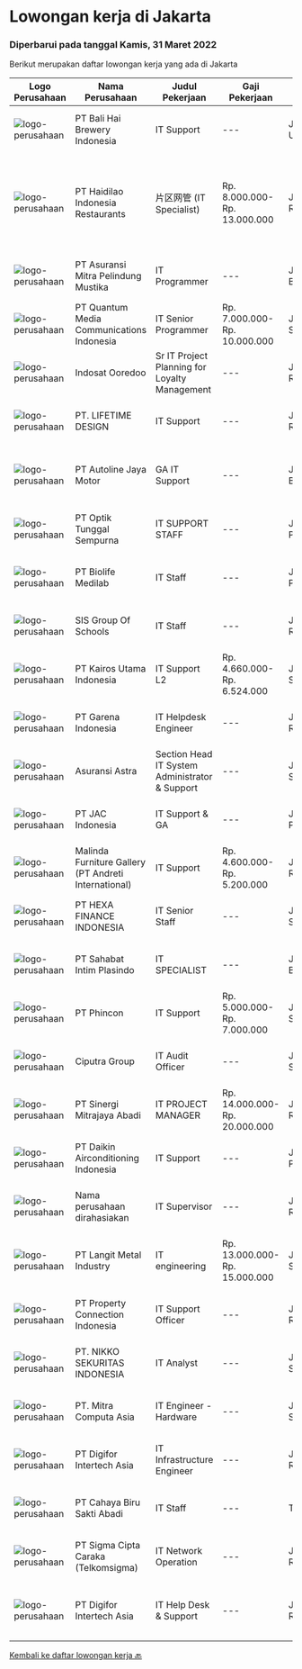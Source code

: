 
  # Lowongan kerja di Jakarta

  ### Diperbarui pada tanggal Kamis, 31 Maret 2022

  Berikut merupakan daftar lowongan kerja yang ada di Jakarta

  |Logo Perusahaan | Nama Perusahaan | Judul Pekerjaan | Gaji Pekerjaan | Lokasi | Deskripsi | Tanggal diunggah | Pranala |
  | -------------- | --------------- | --------------- | --------- | --------- | -------------- | ------- | ----------- |
  |![logo-perusahaan](https://image-service-cdn.seek.com.au/d73a883dd159a957b3bced3ea1db53d6726933d1/ee4dce1061f3f616224767ad58cb2fc751b8d2dc)|PT Bali Hai Brewery Indonesia|IT Support|---|Jakarta Utara|Requirements : Age Maximum 30 years Candidate must prosess at a bachelor's degree in Information Technology. Having at least 3 years of working...|Senin, 28 Maret 2022|https://www.jobstreet.co.id/id/job/it-support-3835645?token=0~e3e3405d-51e2-48e2-8c02-bacf3ef1f14a&sectionRank=1&jobId=jobstreet-id-job-3835645|
|![logo-perusahaan](https://image-service-cdn.seek.com.au/5ea34db89a93fb7095bed4366945d15c087c10a1/ee4dce1061f3f616224767ad58cb2fc751b8d2dc)|PT Haidilao Indonesia Restaurants|片区网管 (IT Specialist)|Rp. 8.000.000-Rp. 13.000.000|Jakarta Raya|职位描述 ： 安装 Linux CentOS 7 系统并设置服务器 负责建立网点数据库，查找系统相关问题的根本原因，并提供正确的解决方案 负责维护插座系统、软件和硬件检查 完成上级分配的其他任务  职位要求： 候选人必须至少拥有信息技术学士学位或同等学历。 必填语言：中文（HSK 5） 熟悉...|Selasa, 29 Maret 2022|https://www.jobstreet.co.id/id/job/%E7%89%87%E5%8C%BA%E7%BD%91%E7%AE%A1-it-specialist-3837466?token=0~e3e3405d-51e2-48e2-8c02-bacf3ef1f14a&sectionRank=2&jobId=jobstreet-id-job-3837466|
|![logo-perusahaan](https://image-service-cdn.seek.com.au/e482a8d445a7fabaa9101c654d20787909db07be/ee4dce1061f3f616224767ad58cb2fc751b8d2dc)|PT Asuransi Mitra Pelindung Mustika|IT Programmer|---|Jakarta Barat|IT DeveloperJob Description :1.      Develop and implement IT System2.      Monitoring and maintenance IT System and Software3.      Monitoring and...|Rabu, 30 Maret 2022|https://www.jobstreet.co.id/id/job/it-programmer-3821725?token=0~e3e3405d-51e2-48e2-8c02-bacf3ef1f14a&sectionRank=3&jobId=jobstreet-id-job-3821725|
|![logo-perusahaan](https://image-service-cdn.seek.com.au/10a558eb84da1f39ec7a26b4b8e2ea81c327c4c0/ee4dce1061f3f616224767ad58cb2fc751b8d2dc)|PT Quantum Media Communications Indonesia|IT Senior Programmer|Rp. 7.000.000-Rp. 10.000.000|Jakarta Selatan|- At least 3 years of experience as Programmer- Fluent in English both verbal and written is a must- Good communications skill- Ability to work...|Rabu, 30 Maret 2022|https://www.jobstreet.co.id/id/job/it-senior-programmer-3838364?token=0~e3e3405d-51e2-48e2-8c02-bacf3ef1f14a&sectionRank=4&jobId=jobstreet-id-job-3838364|
|![logo-perusahaan](https://image-service-cdn.seek.com.au/a81edaf89e1983b49eca94df6c2c318a76f28f3e/ee4dce1061f3f616224767ad58cb2fc751b8d2dc)|Indosat Ooredoo|Sr IT Project Planning for Loyalty Management|---|Jakarta Raya|Job Description: Be an expert on our Indosat Ooredoo Hutchison Loyalty Management System (LMS), provide feedback and ideas to improve the system...|Rabu, 30 Maret 2022|https://www.jobstreet.co.id/id/job/sr-it-project-planning-for-loyalty-management-3838616?token=0~e3e3405d-51e2-48e2-8c02-bacf3ef1f14a&sectionRank=5&jobId=jobstreet-id-job-3838616|
|![logo-perusahaan](https://image-service-cdn.seek.com.au/bc101503974b9e205a20cc864b6358a6829fb9d1/ee4dce1061f3f616224767ad58cb2fc751b8d2dc)|PT. LIFETIME DESIGN|IT Support|---|Jakarta Raya|QUALIFICATIONS: Age Maximum 35 years Candidates must possess a bachelor's degree in Information Technology. Having at least 5 years of working...|Rabu, 30 Maret 2022|https://www.jobstreet.co.id/id/job/it-support-3838127?token=0~e3e3405d-51e2-48e2-8c02-bacf3ef1f14a&sectionRank=6&jobId=jobstreet-id-job-3838127|
|![logo-perusahaan](https://image-service-cdn.seek.com.au/a9c139d317761d121394960b98e8cfca56bb01fe/ee4dce1061f3f616224767ad58cb2fc751b8d2dc)|PT Autoline Jaya Motor|GA IT Support|---|Jakarta Barat|Kandidat harus memiliki setidaknya Gelar Sarjana/ D3 di Teknik (Komputer/Telekomunikasi) atau setara. Bahasa yang harus dimiliki: English Setidaknya...|Rabu, 30 Maret 2022|https://www.jobstreet.co.id/id/job/ga-it-support-3837837?token=0~e3e3405d-51e2-48e2-8c02-bacf3ef1f14a&sectionRank=7&jobId=jobstreet-id-job-3837837|
|![logo-perusahaan](https://image-service-cdn.seek.com.au/c82fdc9ce2b9f18c91d907290e4601b027eca0e4/ee4dce1061f3f616224767ad58cb2fc751b8d2dc)|PT Optik Tunggal Sempurna|IT SUPPORT STAFF|---|Jakarta Pusat|Persyaratan: Usia maksimal 30 tahun Pendidikan minimal D3 Teknik Informatika / Management Informatika Memiliki pengalaman di bidang yang sama minimal...|Kamis, 31 Maret 2022|https://www.jobstreet.co.id/id/job/it-support-staff-3839153?token=0~e3e3405d-51e2-48e2-8c02-bacf3ef1f14a&sectionRank=8&jobId=jobstreet-id-job-3839153|
|![logo-perusahaan](https://image-service-cdn.seek.com.au/f6d83f0c794dcf29e99f3d693f1cbcc3c50e49e4/ee4dce1061f3f616224767ad58cb2fc751b8d2dc)|PT Biolife Medilab|IT Staff|---|Jakarta Pusat|Posisi/Job Grade menyesuaikan pengalaman sebelumnyaDeskripsi Pekerjaan: Melakukan perencanaan, pemasangan, dan pemeliharaan jaringan komputer,...|Rabu, 30 Maret 2022|https://www.jobstreet.co.id/id/job/it-staff-3837787?token=0~e3e3405d-51e2-48e2-8c02-bacf3ef1f14a&sectionRank=9&jobId=jobstreet-id-job-3837787|
|![logo-perusahaan](https://image-service-cdn.seek.com.au/5d3dc6dd869e962ca3705dc85c0979d7ee3c22ae/ee4dce1061f3f616224767ad58cb2fc751b8d2dc)|SIS Group Of Schools|IT Staff|---|Jakarta Raya|S1 graduate majoring in Informatics Engineering or Computer Engineering- Have worked in school for at least 2 years- Experience with Active Directory-...|Selasa, 29 Maret 2022|https://www.jobstreet.co.id/id/job/it-staff-3836879?token=0~e3e3405d-51e2-48e2-8c02-bacf3ef1f14a&sectionRank=10&jobId=jobstreet-id-job-3836879|
|![logo-perusahaan](https://image-service-cdn.seek.com.au/5266797effe4df28b8d18f2293ca54c53b830db7/ee4dce1061f3f616224767ad58cb2fc751b8d2dc)|PT Kairos Utama Indonesia|IT Support L2|Rp. 4.660.000-Rp. 6.524.000|Jakarta Selatan|Baik dalam mengatur dokumentasi  Berpengalaman minimal 3 (tiga) tahun di bidang komputer/teknologi informatika Dapat berkomunikasi lisan dan tulisan...|Rabu, 30 Maret 2022|https://www.jobstreet.co.id/id/job/it-support-l2-3837872?token=0~e3e3405d-51e2-48e2-8c02-bacf3ef1f14a&sectionRank=11&jobId=jobstreet-id-job-3837872|
|![logo-perusahaan](https://image-service-cdn.seek.com.au/0a41cb2f71588b027a799215535987c2238cfc3f/ee4dce1061f3f616224767ad58cb2fc751b8d2dc)|PT Garena Indonesia|IT Helpdesk Engineer|---|Jakarta Raya|Corporate IT is the backbone of our business. Our team helps Sea develop a competitive advantage through defining our technology objectives, assessing...|Rabu, 30 Maret 2022|https://www.jobstreet.co.id/id/job/it-helpdesk-engineer-3837622?token=0~e3e3405d-51e2-48e2-8c02-bacf3ef1f14a&sectionRank=12&jobId=jobstreet-id-job-3837622|
|![logo-perusahaan](https://image-service-cdn.seek.com.au/5cd40b00f0e1511140fdfbff6b661f1f7404379c/ee4dce1061f3f616224767ad58cb2fc751b8d2dc)|Asuransi Astra|Section Head IT System Administrator & Support|---|Jakarta Selatan|Job Description:As Section Head IT System Administrator &amp; Support, your main responsibilities is : Managing a team Ensuring Monitoring,...|Kamis, 31 Maret 2022|https://www.jobstreet.co.id/id/job/section-head-it-system-administrator-support-3839125?token=0~e3e3405d-51e2-48e2-8c02-bacf3ef1f14a&sectionRank=13&jobId=jobstreet-id-job-3839125|
|![logo-perusahaan](https://image-service-cdn.seek.com.au/50fedf91f7fd688dcd9995a9d57073ea96a5a8cf/ee4dce1061f3f616224767ad58cb2fc751b8d2dc)|PT JAC Indonesia|IT Support & GA|---|Jakarta Pusat|Job Description :1. To handle system of LAN, Wifi, WAN, PABX,2. To handle trouble shooting &amp; solving for PC, network, printer,3. To responsible on...|Selasa, 29 Maret 2022|https://www.jobstreet.co.id/id/job/it-support-ga-3837181?token=0~e3e3405d-51e2-48e2-8c02-bacf3ef1f14a&sectionRank=14&jobId=jobstreet-id-job-3837181|
|![logo-perusahaan](https://image-service-cdn.seek.com.au/07c5634ca8aaf00fcb9248f7ea6106309c39b156/ee4dce1061f3f616224767ad58cb2fc751b8d2dc)|Malinda Furniture Gallery (PT Andreti International)|IT Support|Rp. 4.600.000-Rp. 5.200.000|Jakarta Raya|Kualifikasi : Pendidikan S1 Jurusan Teknik Informatika / Teknik Komputer dari Universitas terkemuka. Usia maksimal 30 tahun Memiliki pengalaman...|Selasa, 29 Maret 2022|https://www.jobstreet.co.id/id/job/it-support-3836603?token=0~e3e3405d-51e2-48e2-8c02-bacf3ef1f14a&sectionRank=15&jobId=jobstreet-id-job-3836603|
|![logo-perusahaan](https://image-service-cdn.seek.com.au/adf4532d985802f14bc621298490b5f97265106b/ee4dce1061f3f616224767ad58cb2fc751b8d2dc)|PT HEXA FINANCE INDONESIA|IT Senior Staff|---|Jakarta Selatan|Job Descriptions: Handle troubleshooting hardware, software, email, network and IT Infrastructure. Repair and replace equipment as needed. Configure...|Rabu, 30 Maret 2022|https://www.jobstreet.co.id/id/job/it-senior-staff-3837870?token=0~e3e3405d-51e2-48e2-8c02-bacf3ef1f14a&sectionRank=16&jobId=jobstreet-id-job-3837870|
|![logo-perusahaan](https://image-service-cdn.seek.com.au/11ffd3d117a724a99cc7ba01b005306c27a6ed36/ee4dce1061f3f616224767ad58cb2fc751b8d2dc)|PT Sahabat Intim Plasindo|IT SPECIALIST|---|Jakarta Barat|Bergabunglah segera bersama Team kami sekarang, hanya jika Anda: Ulet, kreatif, responsif, dan mau berkembang Memiliki kemampuan berpikir logis,...|Rabu, 30 Maret 2022|https://www.jobstreet.co.id/id/job/it-specialist-3806287?token=0~e3e3405d-51e2-48e2-8c02-bacf3ef1f14a&sectionRank=17&jobId=jobstreet-id-job-3806287|
|![logo-perusahaan](https://image-service-cdn.seek.com.au/13c7c79ce8e6e7a5b3609e4e6d0ee4622834fcb3/ee4dce1061f3f616224767ad58cb2fc751b8d2dc)|PT Phincon|IT Support|Rp. 5.000.000-Rp. 7.000.000|Jakarta Selatan|Details Requirements:1.      Fast response and Handling every case by Ticketing System, WA group and Email2.      Monitor and maintain application...|Rabu, 30 Maret 2022|https://www.jobstreet.co.id/id/job/it-support-3838355?token=0~e3e3405d-51e2-48e2-8c02-bacf3ef1f14a&sectionRank=18&jobId=jobstreet-id-job-3838355|
|![logo-perusahaan](https://image-service-cdn.seek.com.au/d776addaa700a3c901b396b2bfe10beda2d7d95f/ee4dce1061f3f616224767ad58cb2fc751b8d2dc)|Ciputra Group|IT Audit Officer|---|Jakarta Selatan|Rincian Pekerjaan: Melakukan regular IT Audit Meneliti Internal IT Control, mengevaluasi design dan efektivitas operation dari aplikasi/system,...|Rabu, 30 Maret 2022|https://www.jobstreet.co.id/id/job/it-audit-officer-3837892?token=0~e3e3405d-51e2-48e2-8c02-bacf3ef1f14a&sectionRank=19&jobId=jobstreet-id-job-3837892|
|![logo-perusahaan](https://image-service-cdn.seek.com.au/0c74eda6d08ccae2f0c520cf5a2e16059a54b2f8/ee4dce1061f3f616224767ad58cb2fc751b8d2dc)|PT Sinergi Mitrajaya Abadi|IT PROJECT MANAGER|Rp. 14.000.000-Rp. 20.000.000|Jakarta Raya|Klien kami adalah salah satu perusahaan terkenal di industri Perbankan di Indonesia, sedang mencari posisi sebagai IT Technical Project Manager dengan...|Rabu, 30 Maret 2022|https://www.jobstreet.co.id/id/job/it-project-manager-3839034?token=0~e3e3405d-51e2-48e2-8c02-bacf3ef1f14a&sectionRank=20&jobId=jobstreet-id-job-3839034|
|![logo-perusahaan](https://image-service-cdn.seek.com.au/1e3db1e3bd6f14c9dce64e0e07027b77d92b6c53/ee4dce1061f3f616224767ad58cb2fc751b8d2dc)|PT Daikin Airconditioning Indonesia|IT Support|---|Jakarta Pusat|Job Qualification : Bachelor’s Degree in information technology Have minimum 1year experience in IT Support Must be honest, active, excellent...|Selasa, 29 Maret 2022|https://www.jobstreet.co.id/id/job/it-support-3837042?token=0~e3e3405d-51e2-48e2-8c02-bacf3ef1f14a&sectionRank=21&jobId=jobstreet-id-job-3837042|
|![logo-perusahaan](https://i.ibb.co/sqvTCh9/112815900-stock-vector-no-image-available-icon-flat-vector.webp)|Nama perusahaan dirahasiakan|IT Supervisor|---|Jakarta Raya|Diutamakan lulusan S1 Sistem Informatika / IT Pengalaman minimal 5 tahun di posisi yang sama Diutamakan yang pernah bekerja sebagai Senior IT atau...|Rabu, 30 Maret 2022|https://www.jobstreet.co.id/id/job/it-supervisor-3827849?token=0~e3e3405d-51e2-48e2-8c02-bacf3ef1f14a&sectionRank=22&jobId=jobstreet-id-job-3827849|
|![logo-perusahaan](https://i.ibb.co/sqvTCh9/112815900-stock-vector-no-image-available-icon-flat-vector.webp)|PT Langit Metal Industry|IT engineering|Rp. 13.000.000-Rp. 15.000.000|Jakarta Selatan|IT engineeringkonten pekerjaan1.Bertanggung jawab untuk pemantauan harian, inspeksi dan dukungan teknis operasi dan pemeliharaan lainnya dari...|Kamis, 31 Maret 2022|https://www.jobstreet.co.id/id/job/it-engineering-3839225?token=0~e3e3405d-51e2-48e2-8c02-bacf3ef1f14a&sectionRank=23&jobId=jobstreet-id-job-3839225|
|![logo-perusahaan](https://image-service-cdn.seek.com.au/ed6b319a95c2816f0b9c753669cf0f379e4ce71a/ee4dce1061f3f616224767ad58cb2fc751b8d2dc)|PT Property Connection Indonesia|IT Support Officer|---|Jakarta Raya|SCOPEResponsible for the day to day running of all IT systems and platform within Indonesia. Working closely with the business heads and users to...|Selasa, 29 Maret 2022|https://www.jobstreet.co.id/id/job/it-support-officer-3837444?token=0~e3e3405d-51e2-48e2-8c02-bacf3ef1f14a&sectionRank=24&jobId=jobstreet-id-job-3837444|
|![logo-perusahaan](https://image-service-cdn.seek.com.au/73daeb12737695f0d40e2ea10700e71f598b26eb/ee4dce1061f3f616224767ad58cb2fc751b8d2dc)|PT. NIKKO SEKURITAS INDONESIA|IT Analyst|---|Jakarta Selatan|Provide support to users related to the use of the application. Conduct business and user requirement analysis. Create documentations for every bugs...|Rabu, 30 Maret 2022|https://www.jobstreet.co.id/id/job/it-analyst-3821499?token=0~e3e3405d-51e2-48e2-8c02-bacf3ef1f14a&sectionRank=25&jobId=jobstreet-id-job-3821499|
|![logo-perusahaan](https://image-service-cdn.seek.com.au/caf7417d57bf0cba4e0aa32c6ba832ccf987daee/ee4dce1061f3f616224767ad58cb2fc751b8d2dc)|PT. Mitra Computa Asia|IT Engineer - Hardware|---|Jakarta Selatan|PT. Mitra Computa Asia adalah salah satu perusahaan terkemuka distributor Komputer Hardware dan Penyedia Solusi infrastruktur IT serta akan terus...|Kamis, 31 Maret 2022|https://www.jobstreet.co.id/id/job/it-engineer-hardware-3839089?token=0~e3e3405d-51e2-48e2-8c02-bacf3ef1f14a&sectionRank=26&jobId=jobstreet-id-job-3839089|
|![logo-perusahaan](https://image-service-cdn.seek.com.au/c3de3bb2e9cee9dcdc051de9648ea58b06720e79/ee4dce1061f3f616224767ad58cb2fc751b8d2dc)|PT Digifor Intertech Asia|IT Infrastructure Engineer|---|Jakarta Raya|- Melakukan desain solusi IT Infrastructure Hardware &amp; Network dan Software configuration. - Melakukan pemasangan, dan implementasi IT...|Rabu, 30 Maret 2022|https://www.jobstreet.co.id/id/job/it-infrastructure-engineer-3838451?token=0~e3e3405d-51e2-48e2-8c02-bacf3ef1f14a&sectionRank=27&jobId=jobstreet-id-job-3838451|
|![logo-perusahaan](https://image-service-cdn.seek.com.au/075f4daef7858cef9a739bab1501b3aa5708fb2d/ee4dce1061f3f616224767ad58cb2fc751b8d2dc)|PT Cahaya Biru Sakti Abadi|IT Staff|---|Tangerang|Perusahaan manufaktur trading yang berlokasi di Cengkareng Business City, Benda, Kota Tangerang, Banten; mencari seorang IT Staf dengan kualifikasi...|Selasa, 29 Maret 2022|https://www.jobstreet.co.id/id/job/it-staff-3837171?token=0~e3e3405d-51e2-48e2-8c02-bacf3ef1f14a&sectionRank=28&jobId=jobstreet-id-job-3837171|
|![logo-perusahaan](https://image-service-cdn.seek.com.au/41590888b6b09379b9e08d52586169c855f4df77/ee4dce1061f3f616224767ad58cb2fc751b8d2dc)|PT Sigma Cipta Caraka (Telkomsigma)|IT Network Operation|---|Jakarta Raya|JOB DESCRIPTION: Managing day-to-day operation and maintain service level guarantee (SLG) dan operation level agreement (OLA) untuk customer Handling...|Rabu, 30 Maret 2022|https://www.jobstreet.co.id/id/job/it-network-operation-3838040?token=0~e3e3405d-51e2-48e2-8c02-bacf3ef1f14a&sectionRank=29&jobId=jobstreet-id-job-3838040|
|![logo-perusahaan](https://image-service-cdn.seek.com.au/c3de3bb2e9cee9dcdc051de9648ea58b06720e79/ee4dce1061f3f616224767ad58cb2fc751b8d2dc)|PT Digifor Intertech Asia|IT Help Desk & Support|---|Jakarta Raya|-Membantu Client untuk melakukan pendaftaran terhadap Support Portal perusahaan kami.- Memandu Client untuk dapat request Support Ticket, dan memantau...|Rabu, 30 Maret 2022|https://www.jobstreet.co.id/id/job/it-help-desk-support-3838475?token=0~e3e3405d-51e2-48e2-8c02-bacf3ef1f14a&sectionRank=30&jobId=jobstreet-id-job-3838475|


  [Kembali ke daftar lowongan kerja 🔙](../README.md#daftar-lowongan-kerja)
  